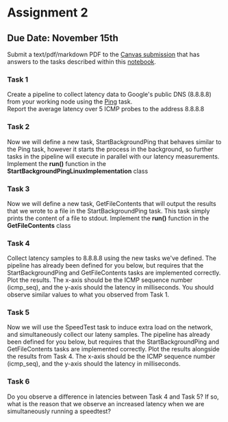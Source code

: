 # Assignment 2

## Due Date: November 15th

Submit a text/pdf/markdown PDF to the [Canvas submission](https://ucsb.instructure.com/courses/15801/assignments/180681) that has answers to the tasks described within this [notebook](./latency_under_load.ipynb).

### Task 1
Create a pipeline to collect latency data to Google's public DNS (8.8.8.8) from your working node using the [Ping](https://github.com/netunicorn/netunicorn-library/blob/main/tasks/measurements/ping.py) task.   
Report the average latency over 5 ICMP probes to the address 8.8.8.8

### Task 2
Now we will define a new task, StartBackgroundPing that behaves similar to the Ping task, however it starts the process in the background, so further tasks in the pipeline will execute in parallel with our latency measurements.  
Implement the **run()** function in the **StartBackgroundPingLinuxImplementation** class

### Task 3
Now we will define a new task, GetFileContents that will output the results that we wrote to a file in the StartBackgroundPing task. This task simply prints the content of a file to stdout.
Implement the **run()** function in the **GetFileContents** class

### Task 4
Collect latency samples to 8.8.8.8 using the new tasks we've defined. The pipeline has already been defined for you below, but requires that the StartBackgroundPing and GetFileContents tasks are implemented correctly. Plot the results. The x-axis should be the ICMP sequence number (icmp_seq), and the y-axis should the latency in milliseconds. You should observe similar values to what you observed from Task 1.

### Task 5
Now we will use the SpeedTest task to induce extra load on the network, and simultaneously collect our lateny samples. The pipeline has already been defined for you below, but requires that the StartBackgroundPing and GetFileContents tasks are implemented correctly. Plot the results alongside the results from Task 4. The x-axis should be the ICMP sequence number (icmp_seq), and the y-axis should the latency in milliseconds.

### Task 6
Do you observe a difference in latencies between Task 4 and Task 5? If so, what is the reason that we observe an increased latency when we are simultaneously running a speedtest?
